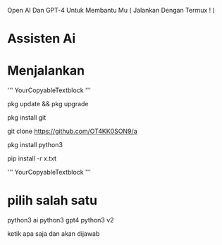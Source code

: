 
Open AI Dan GPT-4 Untuk Membantu Mu ( Jalankan Dengan Termux ! )

<h1> Assisten Ai </h1>

# Menjalankan
'''
YourCopyableTextblock
'''


pkg update && pkg upgrade



pkg install git




git clone https://github.com/OT4KK0SON9/a






pkg install python3








pip install -r x.txt







'''
YourCopyableTextblock
'''
# pilih salah satu
python3 ai
python3 gpt4
python3 v2

<p> ketik apa saja dan akan dijawab </p>
